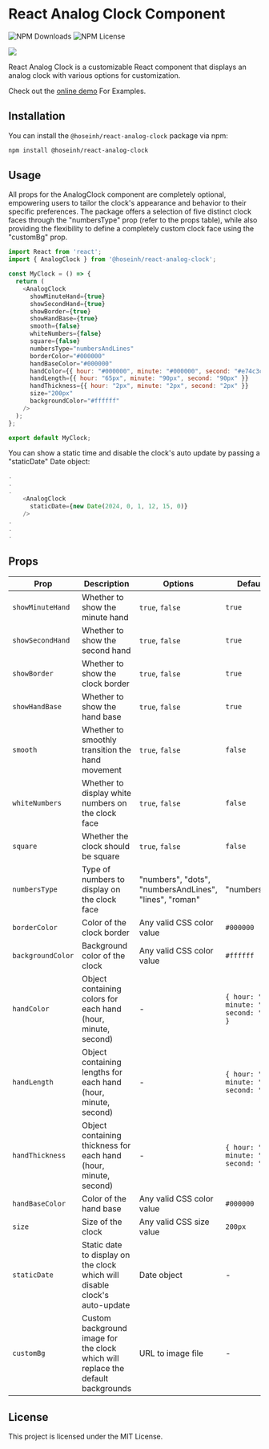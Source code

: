 
# React Analog Clock Component

![NPM Downloads](https://img.shields.io/npm/dt/%40hoseinh%2Freact-analog-clock)
![NPM License](https://img.shields.io/npm/l/%40hoseinh%2Freact-analog-clock)

![](https://www.hoseinh.com/wp-content/uploads/2024/03/1.jpg)

React Analog Clock is a customizable React component that displays an analog clock with various options for customization.

Check out the [online demo](http://react-clock.hoseinh.com) For Examples.

## Installation

You can install the `@hoseinh/react-analog-clock` package via npm:

```bash
npm install @hoseinh/react-analog-clock
```

## Usage

All props for the AnalogClock component are completely optional, empowering users to tailor the clock's appearance and behavior to their specific preferences. The package offers a selection of five distinct clock faces through the "numbersType" prop (refer to the props table), while also providing the flexibility to define a completely custom clock face using the "customBg" prop.

```javascript
import React from 'react';
import { AnalogClock } from '@hoseinh/react-analog-clock';

const MyClock = () => {
  return (
    <AnalogClock
      showMinuteHand={true}
      showSecondHand={true}
      showBorder={true}
      showHandBase={true}
      smooth={false}
      whiteNumbers={false}
      square={false}
      numbersType="numbersAndLines"
      borderColor="#000000"
      handBaseColor="#000000"
      handColor={{ hour: "#000000", minute: "#000000", second: "#e74c3c" }}
      handLength={{ hour: "65px", minute: "90px", second: "90px" }}
      handThickness={{ hour: "2px", minute: "2px", second: "2px" }}
      size="200px"
      backgroundColor="#ffffff"
    />
  );
};

export default MyClock;
```

You can show a static time and disable the clock's auto update by passing a "staticDate" Date object:

```javascript
.
.
.
    <AnalogClock
      staticDate={new Date(2024, 0, 1, 12, 15, 0)}
    />
.
.
.
```

## Props

| Prop              | Description                                                        | Options                                    | Default Value  |
|-------------------|--------------------------------------------------------------------|--------------------------------------------|----------------|
| `showMinuteHand`  | Whether to show the minute hand                                    | `true`, `false`                           | `true`         |
| `showSecondHand`  | Whether to show the second hand                                    | `true`, `false`                           | `true`         |
| `showBorder`      | Whether to show the clock border                                    | `true`, `false`                           | `true`         |
| `showHandBase`    | Whether to show the hand base                                       | `true`, `false`                           | `true`         |
| `smooth`          | Whether to smoothly transition the hand movement                    | `true`, `false`                           | `false`        |
| `whiteNumbers`    | Whether to display white numbers on the clock face                  | `true`, `false`                           | `false`        |
| `square`          | Whether the clock should be square                                  | `true`, `false`                           | `false`        |
| `numbersType`     | Type of numbers to display on the clock face                        | "numbers", "dots", "numbersAndLines", "lines", "roman" | "numbersAndLines" |
| `borderColor`     | Color of the clock border                                           | Any valid CSS color value                  | `#000000`      |
| `backgroundColor` | Background color of the clock                                       | Any valid CSS color value                  | `#ffffff`      |
| `handColor`       | Object containing colors for each hand (hour, minute, second)       | -                                          | `{ hour: "#000000", minute: "#000000", second: "#e74c3c" }` |
| `handLength`      | Object containing lengths for each hand (hour, minute, second)      | -                                          | `{ hour: "65px", minute: "90px", second: "90px" }` |
| `handThickness`   | Object containing thickness for each hand (hour, minute, second)    | -                                          | `{ hour: "2px", minute: "2px", second: "2px" }` |
| `handBaseColor`   | Color of the hand base                                              | Any valid CSS color value                  | `#000000`      |
| `size`            | Size of the clock                                                   | Any valid CSS size value                   | `200px`        |
| `staticDate`      | Static date to display on the clock which will disable clock's auto-update | Date object                             | -              |
| `customBg`        | Custom background image for the clock which will replace the default backgrounds | URL to image file                      | -              |

## License

This project is licensed under the MIT License.
